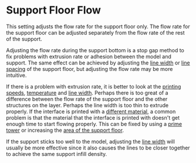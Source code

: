 Support Floor Flow
====
This setting adjusts the flow rate for the support floor only. The flow rate for the support floor can be adjusted separately from the flow rate of the rest of the support.

Adjusting the flow rate during the support bottom is a stop gap method to fix problems with extrusion rate or adhesion between the model and support. The same effect can be achieved by adjusting the [line width](../resolution/support_bottom_line_width.md) or [line spacing](../support/support_bottom_line_distance.md) of the support floor, but adjusting the flow rate may be more intuitive.

If there is a problem with extrusion rate, it is better to look at the [printing speeds](../speed/speed_support_bottom.md), [temperature](material_print_temperature.md) and [line width](../resolution/support_bottom_line_width.md). Perhaps there is too great of a difference between the flow rate of the support floor and the other structures on the layer. Perhaps the line width is too thin to extrude properly. If the interface is printed with a [different material](../support/support_interface_extruder_nr.md), a common problem is that the material that the interface is printed with doesn't get enough time to start flowing properly. This can be fixed by using a [prime tower](../dual/prime_tower_enable.md) or increasing the [area of the support floor](../support/support_bottom_offset.md).

If the support sticks too well to the model, adjusting the [line width](../resolution/support_bottom_line_width.md) will usually be more effective since it also causes the lines to be closer together to achieve the same support infill density.